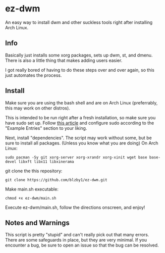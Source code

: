 # ez-dwm

An easy way to install dwm and other suckless tools right after installing Arch Linux.

## Info

Basically just installs some xorg packages, sets up dwm, st, and dmenu. There is also a little thing that makes adding users easier.

I got really bored of having to do these steps over and over again, so this just automates the process.

## Install

Make sure you are using the bash shell and are on Arch Linux (preferrably, this may work on other distros).

This is intended to be run right after a fresh installation, so make sure you have sudo set up. Follow [this article](https://wiki.archlinux.org/title/sudo#Using_visudo) and configure sudo according to the "Example Entries" section to your liking.

Next, install "dependencies". The script may work without some, but be sure to install all packages. (Unless you know what you are doing) On Arch Linux:

    sudo pacman -Sy git xorg-server xorg-xrandr xorg-xinit wget base base-devel libxft libx11 libxinerama

git clone the this repository:

    git clone https://github.com/blzby1/ez-dwm.git
    
Make main.sh executable:

    chmod +x ez-dwm/main.sh

Execute ez-dwm/main.sh, follow the directions onscreen, and enjoy!

## Notes and Warnings

This script is pretty "stupid" and can't really pick out that many errors. There are some safeguards in place, but they are very minimal. If you encounter a bug, be sure to open an issue so that the bug can be resolved.
